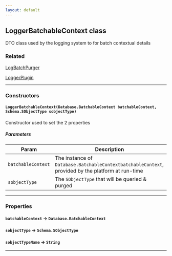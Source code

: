 ```yaml
---
layout: default
---
```


## LoggerBatchableContext class

DTO class used by the logging system to for batch contextual details

### Related

[LogBatchPurger](LogBatchPurger)

[LoggerPlugin](LoggerPlugin)

---

### Constructors

#### `LoggerBatchableContext(Database.BatchableContext batchableContext, Schema.SObjectType sobjectType)`

Constructor used to set the 2 properties

##### Parameters

| Param              | Description                                                                                       |
| ------------------ | ------------------------------------------------------------------------------------------------- |
| `batchableContext` | The instance of `Database.BatchableContextbatchableContext`, provided by the platform at run-time |
| `sobjectType`      | The `SObjectType` that will be queried &amp; purged                                               |

---

### Properties

#### `batchableContext` → `Database.BatchableContext`

#### `sobjectType` → `Schema.SObjectType`

#### `sobjectTypeName` → `String`

---

